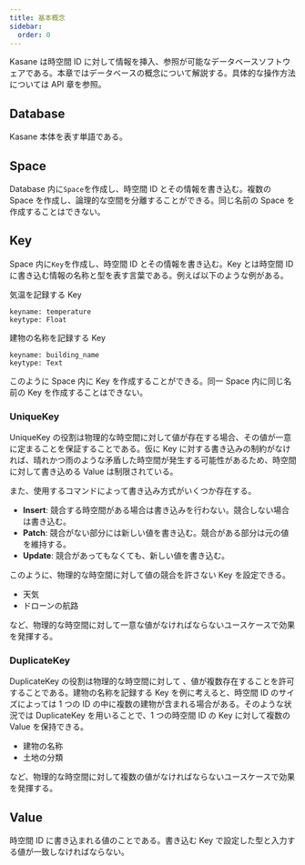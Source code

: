 ```yaml
---
title: 基本概念
sidebar:
  order: 0
---
```


Kasane は時空間 ID に対して情報を挿入、参照が可能なデータベースソフトウェアである。本章ではデータベースの概念について解説する。具体的な操作方法については API 章を参照。

## Database

Kasane 本体を表す単語である。

## Space

Database 内に`Space`を作成し、時空間 ID とその情報を書き込む。複数の Space を作成し、論理的な空間を分離することができる。同じ名前の Space を作成することはできない。

## Key

Space 内に`Key`を作成し、時空間 ID とその情報を書き込む。Key とは時空間 ID に書き込む情報の名称と型を表す言葉である。例えば以下のような例がある。

気温を記録する Key

```
keyname: temperature
keytype: Float
```

建物の名称を記録する Key

```
keyname: building_name
keytype: Text
```

このように Space 内に Key を作成することができる。同一 Space 内に同じ名前の Key を作成することはできない。

### UniqueKey

UniqueKey の役割は物理的な時空間に対して値が存在する場合、その値が一意に定まることを保証することである。仮に Key に対する書き込みの制約がなければ、晴れかつ雨のような矛盾した時空間が発生する可能性があるため、時空間に対して書き込める Value は制限されている。

また、使用するコマンドによって書き込み方式がいくつか存在する。

- **Insert**: 競合する時空間がある場合は書き込みを行わない。競合しない場合は書き込む。
- **Patch**: 競合がない部分には新しい値を書き込む。競合がある部分は元の値を維持する。
- **Update**: 競合があってもなくても、新しい値を書き込む。

このように、物理的な時空間に対して値の競合を許さない Key を設定できる。

- 天気
- ドローンの航路

など、物理的な時空間に対して一意な値がなければならないユースケースで効果を発揮する。

### DuplicateKey

DuplicateKey の役割は物理的な時空間に対して 、値が複数存在することを許可することである。建物の名称を記録する Key を例に考えると、時空間 ID のサイズによっては 1 つの ID の中に複数の建物が含まれる場合がある。そのような状況では DuplicateKey を用いることで、1 つの時空間 ID の Key に対して複数の Value を保持できる。

- 建物の名称
- 土地の分類

など、物理的な時空間に対して複数の値がなければならないユースケースで効果を発揮する。

## Value

時空間 ID に書き込まれる値のことである。書き込む Key で設定した型と入力する値が一致しなければならない。
